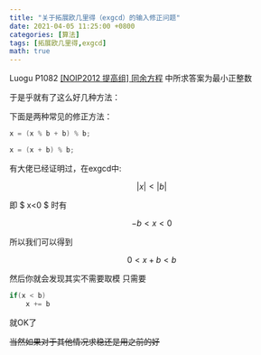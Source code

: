 ```yaml
---
title: "关于拓展欧几里得（exgcd）的输入修正问题"
date: 2021-04-05 11:25:00 +0800
categories: [算法]
tags: [拓展欧几里得,exgcd]
math: true
---
```


Luogu P1082 [[NOIP2012 提高组] 同余方程](https://www.luogu.com.cn/problem/P1082) 中所求答案为最小正整数

于是乎就有了这么好几种方法：

下面是两种常见的修正方法：

```cpp
x = (x % b + b) % b;
```

```cpp
x = (x + b) % b;
```
有大佬已经证明过，在exgcd中:

$$
|x|<|b|
$$

即 $ x<0 $ 
时有

$$
-b<x<0
$$

所以我们可以得到

$$
0<x+b<b
$$

然后你就会发现其实不需要取模
只需要

```cpp
if(x < b)
	x += b
```
就OK了

~~当然如果对于其他情况求稳还是用之前的好~~